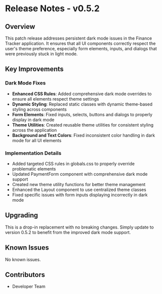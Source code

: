 # Release Notes - v0.5.2

## Overview

This patch release addresses persistent dark mode issues in the Finance Tracker application. It ensures that all UI components correctly respect the user's theme preference, especially form elements, inputs, and dialogs that were previously stuck in light mode.

## Key Improvements

### Dark Mode Fixes

- **Enhanced CSS Rules**: Added comprehensive dark mode overrides to ensure all elements respect theme settings
- **Dynamic Styling**: Replaced static classes with dynamic theme-based styling across components
- **Form Elements**: Fixed inputs, selects, buttons and dialogs to properly display in dark mode
- **Theme Utilities**: Created reusable theme utilities for consistent styling across the application
- **Background and Text Colors**: Fixed inconsistent color handling in dark mode for all UI elements

### Implementation Details

- Added targeted CSS rules in globals.css to properly override problematic elements
- Updated PaymentForm component with comprehensive dark mode support
- Created new theme utility functions for better theme management
- Enhanced the Layout component to use centralized theme classes
- Fixed specific issues with form inputs displaying incorrectly in dark mode

## Upgrading

This is a drop-in replacement with no breaking changes. Simply update to version 0.5.2 to benefit from the improved dark mode support.

## Known Issues

No known issues.

## Contributors

- Developer Team
